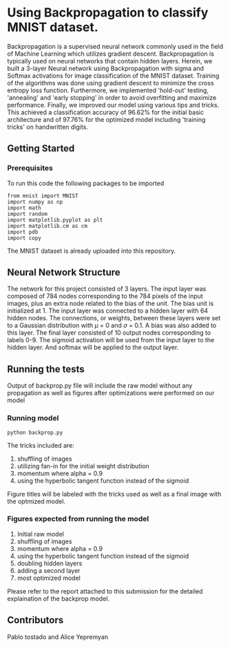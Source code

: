 # Using Backpropagation to classify MNIST dataset.

Backpropagation is a supervised neural network commonly used in the field of Machine Learning which utilizes gradient descent. Backpropagation is typically used on neural networks that contain hidden layers. Herein, we built a 3-layer Neural network using Backpropagation with sigma and Softmax activations for image classification of the MNIST dataset. Training of the algorithms was done using gradient descent to minimize the cross entropy loss function. Furthermore, we implemented 'hold-out' testing, 'annealing' and 'early stopping' in order to avoid overfitting and maximize performance. Finally, we improved our model using various tips and tricks. This achieved a classification accuracy of 96.62\% for the initial basic architecture and of 97.76\% for the optimized model including 'training tricks' on handwritten digits. 

## Getting Started
### Prerequisites
To run this code the following packages to be imported
```
from mnist import MNIST
import numpy as np
import math
import random
import matplotlib.pyplot as plt
import matplotlib.cm as cm
import pdb
import copy
```

The MNIST dataset is already uploaded into this repository. 

## Neural Network Structure
The network for this project consisted of 3 layers. The input layer was composed of 784 nodes corresponding to the 784 pixels of the input images, plus an extra node related to the bias of the unit. The bias unit is initialized at 1. The input layer was connected to a hidden layer with 64 hidden nodes. The connections, or weights, between these layers were set to a Gaussian distribution with $\mu$ = 0 and $\sigma$ = 0.1. A bias was also added to this layer. The final layer consisted of 10 output nodes corresponding to labels 0-9. The sigmoid activation will be used from the input layer to the hidden layer. And softmax will be applied to the output layer.

## Running the tests
Output of backprop.py file will include the raw model without any propagation as well as figures after optimizations were performed on our model

### Running model
```
python backprop.py 
```
The tricks included are:
1. shuffling of images
2. utilizing fan-in for the initial weight distribution
3. momentum where alpha = 0.9
4. using the hyperbolic tangent function instead of the sigmoid

Figure titles will be labeled with the tricks used as well as a final image with the optmized model.
### Figures expected from running the model
1. Initial raw model
2. shuffling of images
3. momentum where alpha = 0.9
4. using the hyperbolic tangent function instead of the sigmoid
5. doubling hidden layers
6. adding a second layer
7. most optimized model

Please refer to the report attached to this submission for the detailed explaination of the backprop model.

## Contributors
Pablo tostado and Alice Yepremyan
